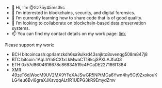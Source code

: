 - 👋 Hi, I’m @Gz75y45ms3kc
- 👀 I’m interested in blockchains, security, and digital forensics. 
- 🌱 I’m currently learning how to share code that is of good quality.
- 💞️ I’m looking to collaborate on blockchain-based data preservation systems.
- 📫 You can find my contact details on my work page: [link](https://www.mmu.ac.uk/computing-and-maths/staff/profile/index.php?id=2575)

Please support my work:
- BCH bitcoincash:qp4amzkdh6sa9ulkrd43snjktc8xvenqg508m847j8
- BTC bitcoin:1AqLhYn9CXfxLkMwaCT18kcjSPXLAJfuQ3
- ETH 0x57d8604616678c86834519c4FCaDE227186f1384
- XMR 49zeT6djWocM9UV2MX9YFeXAJSwGR5NPtMGa6Ywn4hy5Gt9ZxokouKLG4eu6Bvi6graXJKsvqqALt1R1UEPG3kR9EmydZmv

<!---
Gz75y45ms3kc/Gz75y45ms3kc is a ✨ special ✨ repository because its `README.md` (this file) appears on your GitHub profile.
You can click the Preview link to take a look at your changes.
--->
